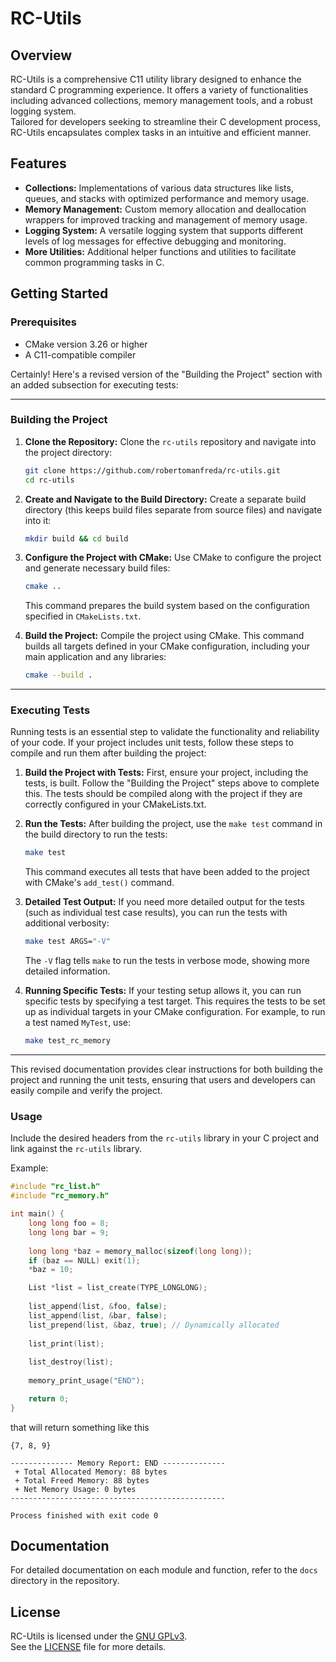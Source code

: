 # RC-Utils

## Overview

RC-Utils is a comprehensive C11 utility library designed to enhance the standard C programming experience.
It offers a variety of functionalities including advanced collections, memory management tools, and a robust logging
system.   
Tailored for developers seeking to streamline their C development process, RC-Utils encapsulates complex tasks in an
intuitive and efficient manner.

## Features

- **Collections:** Implementations of various data structures like lists, queues, and stacks with optimized performance
  and memory usage.
- **Memory Management:** Custom memory allocation and deallocation wrappers for improved tracking and management of
  memory usage.
- **Logging System:** A versatile logging system that supports different levels of log messages for effective debugging
  and monitoring.
- **More Utilities:** Additional helper functions and utilities to facilitate common programming tasks in C.

## Getting Started

### Prerequisites

- CMake version 3.26 or higher
- A C11-compatible compiler

Certainly! Here's a revised version of the "Building the Project" section with an added subsection for executing tests:

---

### Building the Project

1. **Clone the Repository:**
   Clone the `rc-utils` repository and navigate into the project directory:
   ```sh
   git clone https://github.com/robertomanfreda/rc-utils.git
   cd rc-utils
   ```

2. **Create and Navigate to the Build Directory:**
   Create a separate build directory (this keeps build files separate from source files) and navigate into it:
   ```sh
   mkdir build && cd build
   ```

3. **Configure the Project with CMake:**
   Use CMake to configure the project and generate necessary build files:
   ```sh
   cmake ..
   ```
   This command prepares the build system based on the configuration specified in `CMakeLists.txt`.

4. **Build the Project:**
   Compile the project using CMake. This command builds all targets defined in your CMake configuration, including your
   main application and any libraries:
   ```sh
   cmake --build .
   ```

---

### Executing Tests

Running tests is an essential step to validate the functionality and reliability of your code. If your project includes
unit tests, follow these steps to compile and run them after building the project:

1. **Build the Project with Tests:**
   First, ensure your project, including the tests, is built. Follow the "Building the Project" steps above to complete
   this. The tests should be compiled along with the project if they are correctly configured in your CMakeLists.txt.

2. **Run the Tests:**
   After building the project, use the `make test` command in the build directory to run the tests:
   ```sh
   make test
   ```
   This command executes all tests that have been added to the project with CMake's `add_test()` command.

3. **Detailed Test Output:**
   If you need more detailed output for the tests (such as individual test case results), you can run the tests with
   additional verbosity:
   ```sh
   make test ARGS="-V"
   ```
   The `-V` flag tells `make` to run the tests in verbose mode, showing more detailed information.

4. **Running Specific Tests:**
   If your testing setup allows it, you can run specific tests by specifying a test target. This requires the tests to
   be set up as individual targets in your CMake configuration. For example, to run a test named `MyTest`, use:
   ```sh
   make test_rc_memory
   ```

---

This revised documentation provides clear instructions for both building the project and running the unit tests,
ensuring that users and developers can easily compile and verify the project.

### Usage

Include the desired headers from the `rc-utils` library in your C project and link against the `rc-utils` library.

Example:

```c
#include "rc_list.h"
#include "rc_memory.h"

int main() {
    long long foo = 8;
    long long bar = 9;
    
    long long *baz = memory_malloc(sizeof(long long));
    if (baz == NULL) exit(1);
    *baz = 10;

    List *list = list_create(TYPE_LONGLONG);
    
    list_append(list, &foo, false);
    list_append(list, &bar, false);
    list_prepend(list, &baz, true); // Dynamically allocated
    
    list_print(list);
    
    list_destroy(list);
    
    memory_print_usage("END");

    return 0;
}
```

that will return something like this

```
{7, 8, 9}

-------------- Memory Report: END --------------
 + Total Allocated Memory: 88 bytes
 + Total Freed Memory: 88 bytes
 + Net Memory Usage: 0 bytes
------------------------------------------------

Process finished with exit code 0
```

## Documentation

For detailed documentation on each module and function, refer to the `docs` directory in the repository.

## License

RC-Utils is licensed under the [GNU GPLv3](https://www.gnu.org/licenses/gpl-3.0.html).  
See the [LICENSE](LICENSE) file for more details.